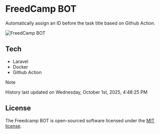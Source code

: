 # FreedCamp BOT

Automatically assign an ID before the task title based on Github Action.

![FreedCamp BOT](https://repository-images.githubusercontent.com/737932867/7d34798b-2680-471c-b089-a78a718d3d6a)

## Tech

- Laravel
- Docker
- Github Action

> [!NOTE]  
> History last updated on Wednesday, October 1st, 2025, 4:48:25 PM

## License

The Freedcamp BOT is open-sourced software licensed under the [MIT license](https://opensource.org/licenses/MIT).
